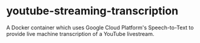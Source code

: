 # youtube-streaming-transcription
A Docker container which uses Google Cloud Platform's Speech-to-Text to provide live machine transcription of a YouTube livestream.